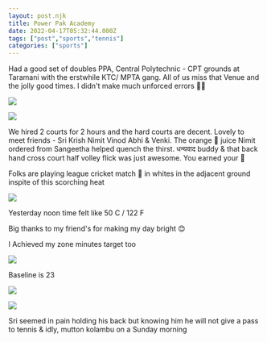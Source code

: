 ```yaml
---
layout: post.njk
title: Power Pak Academy
date: 2022-04-17T05:32:44.000Z
tags: ["post","sports","tennis"]
categories: ["sports"]
---
```


Had a good set of doubles PPA, Central Polytechnic - CPT grounds at Taramani with the erstwhile KTC/ MPTA gang. All of us miss that Venue and the jolly good times. I didn't make much unforced errors 🤷‍♀️

![](/assets/images/power-pak-academy-cbb103ff.jpg)

![](/assets/images/power-pak-academy-44eeda52.jpg)

We hired 2 courts for 2 hours and the hard courts are decent. Lovely to meet friends - Sri Krish Nimit Vinod Abhi & Venki. The orange 🍊 juice Nimit ordered from Sangeetha helped quench the thirst. धन्यवाद buddy & that back hand cross court half volley flick was just awesome. You earned your 🍺

Folks are playing league cricket match 🏏 in whites in the adjacent ground inspite of this scorching heat

![](/assets/images/power-pak-academy-30c70699.png)

Yesterday noon time felt like 50 C / 122 F

Big thanks to my friend's for making my day bright 😊

I Achieved my zone minutes target too

![](/assets/images/power-pak-academy-c1b053d1.png)

Baseline is 23

![](/assets/images/power-pak-academy-121d10ac.jpg)

![](/assets/images/power-pak-academy-cd308d7d.jpg)

Sri seemed in pain holding his back but knowing him he will not give a pass to tennis & idly, mutton kolambu on a Sunday morning